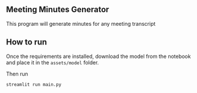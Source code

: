## Meeting Minutes Generator 

This program will generate minutes for any meeting transcript 

## How to run 

Once the requirements are installed, download the model from the notebook and place it in the `assets/model` folder.

Then run 

`streamlit run main.py`